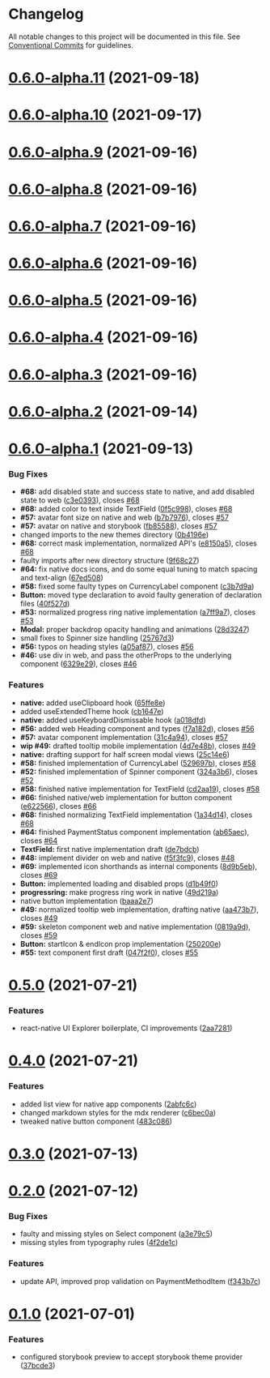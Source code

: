 # Changelog

All notable changes to this project will be documented in this file. See
[Conventional Commits](https://conventionalcommits.org) for guidelines.

# [0.6.0-alpha.11](https://github.com/EightSystems/design-system/compare/v0.6.0-alpha.10...v0.6.0-alpha.11) (2021-09-18)

# [0.6.0-alpha.10](https://github.com/EightSystems/design-system/compare/v0.6.0-alpha.9...v0.6.0-alpha.10) (2021-09-17)

# [0.6.0-alpha.9](https://github.com/EightSystems/design-system/compare/v0.6.0-alpha.8...v0.6.0-alpha.9) (2021-09-16)

# [0.6.0-alpha.8](https://github.com/EightSystems/design-system/compare/v0.6.0-alpha.7...v0.6.0-alpha.8) (2021-09-16)

# [0.6.0-alpha.7](https://github.com/EightSystems/design-system/compare/v0.6.0-alpha.6...v0.6.0-alpha.7) (2021-09-16)

# [0.6.0-alpha.6](https://github.com/EightSystems/design-system/compare/v0.6.0-alpha.5...v0.6.0-alpha.6) (2021-09-16)

# [0.6.0-alpha.5](https://github.com/EightSystems/design-system/compare/v0.6.0-alpha.4...v0.6.0-alpha.5) (2021-09-16)

# [0.6.0-alpha.4](https://github.com/EightSystems/design-system/compare/v0.6.0-alpha.3...v0.6.0-alpha.4) (2021-09-16)

# [0.6.0-alpha.3](https://github.com/EightSystems/design-system/compare/v0.6.0-alpha.2...v0.6.0-alpha.3) (2021-09-16)

# [0.6.0-alpha.2](https://github.com/EightSystems/design-system/compare/v0.6.0-alpha.1...v0.6.0-alpha.2) (2021-09-14)

# [0.6.0-alpha.1](https://github.com/EightSystems/design-system/compare/v0.5.0...v0.6.0-alpha.1) (2021-09-13)


### Bug Fixes

* **#68:** add disabled state and success state to native, and add disabled state to web ([c3e0393](https://github.com/EightSystems/design-system/commit/c3e03936d646bfe6ed8121ccb8933f452e1d3b7b)), closes [#68](https://github.com/EightSystems/design-system/issues/68)
* **#68:** added color to text inside TextField ([0f5c998](https://github.com/EightSystems/design-system/commit/0f5c9985c2ddf0580d2b6fe6824b2d9c0a55ae1a)), closes [#68](https://github.com/EightSystems/design-system/issues/68)
* **#57:** avatar font size on native and web ([b7b7976](https://github.com/EightSystems/design-system/commit/b7b797630fc9e6d2347b3a7829aba579dbe71266)), closes [#57](https://github.com/EightSystems/design-system/issues/57)
* **#57:** avatar on native and storybook ([fb85588](https://github.com/EightSystems/design-system/commit/fb8558808347a1978f95e2ba00f2e20f1c7b590e)), closes [#57](https://github.com/EightSystems/design-system/issues/57)
* changed imports to the new themes directory ([0b4196e](https://github.com/EightSystems/design-system/commit/0b4196e8fedd6803652988de76ce9ac2ccd6728e))
* **#68:** correct mask implementation, normalized API's ([e8150a5](https://github.com/EightSystems/design-system/commit/e8150a5bff28682382d72146b73eda17d6df1723)), closes [#68](https://github.com/EightSystems/design-system/issues/68)
* faulty imports after new directory structure ([9f68c27](https://github.com/EightSystems/design-system/commit/9f68c27f926398282e0941f8dbb307408c5df35e))
* **#64:** fix native docs icons, and do some equal tuning to match spacing and text-align ([67ed508](https://github.com/EightSystems/design-system/commit/67ed5086d57b66c29168643b260d72cbb8002dba))
* **#58:** fixed some faulty types on CurrencyLabel component ([c3b7d9a](https://github.com/EightSystems/design-system/commit/c3b7d9aa4ae78d7612c750c0315800c8e811e9c3))
* **Button:** moved type declaration to avoid faulty generation of declaration files ([40f527d](https://github.com/EightSystems/design-system/commit/40f527dbb1d42519f065868752edf848d77c0e13))
* **#53:** normalized progress ring native implementation ([a7ff9a7](https://github.com/EightSystems/design-system/commit/a7ff9a7674a4923a0ac74afdc540a918c01e9473)), closes [#53](https://github.com/EightSystems/design-system/issues/53)
* **Modal:** proper backdrop opacity handling and animations ([28d3247](https://github.com/EightSystems/design-system/commit/28d32473c7036469fb5a07086e778e415d7ec5ac))
* small fixes to Spinner size handling ([25767d3](https://github.com/EightSystems/design-system/commit/25767d3cf892780d62ceaa8824a692f4218b5bce))
* **#56:** typos on heading styles ([a05af87](https://github.com/EightSystems/design-system/commit/a05af87e8891187086e378ff8491db9636d11a5b)), closes [#56](https://github.com/EightSystems/design-system/issues/56)
* **#46:** use div in web, and pass the otherProps to the underlying component ([6329e29](https://github.com/EightSystems/design-system/commit/6329e296d8b0b4ddd467dc3b5de9ff8c78ee167f)), closes [#46](https://github.com/EightSystems/design-system/issues/46)


### Features

* **native:** added useClipboard hook ([65ffe8e](https://github.com/EightSystems/design-system/commit/65ffe8ef38fb08891f7ea2e380f1fab4a8166d39))
* added useExtendedTheme hook ([cb1647e](https://github.com/EightSystems/design-system/commit/cb1647e5b6316f00e7c8471371eb35aeed59a7a9))
* **native:** added useKeyboardDismissable hook ([a018dfd](https://github.com/EightSystems/design-system/commit/a018dfdf1c8cc9bd065c86553a147186d9e7926e))
* **#56:** added web Heading component and types ([f7a182d](https://github.com/EightSystems/design-system/commit/f7a182ddf7163152dde86075dd02d7f9fe69f3cd)), closes [#56](https://github.com/EightSystems/design-system/issues/56)
* **#57:** avatar component implementation ([31c4a94](https://github.com/EightSystems/design-system/commit/31c4a94cc74a1cd4f518c76ab8c1da0ce57133ed)), closes [#57](https://github.com/EightSystems/design-system/issues/57)
* **wip #49:** drafted tooltip mobile implementation ([4d7e48b](https://github.com/EightSystems/design-system/commit/4d7e48bc3817c51e6da1cec9a896a1614f711601)), closes [#49](https://github.com/EightSystems/design-system/issues/49)
* **native:** drafting support for half screen modal views ([25c14e6](https://github.com/EightSystems/design-system/commit/25c14e61b9d6209877c9c9bf56fe8759953b2c31))
* **#58:** finished implementation of CurrencyLabel ([529697b](https://github.com/EightSystems/design-system/commit/529697b8a4fe1ba3932caaab92d3d171f7c814a5)), closes [#58](https://github.com/EightSystems/design-system/issues/58)
* **#52:** finished implementation of Spinner component ([324a3b6](https://github.com/EightSystems/design-system/commit/324a3b672dd284d2c97d04df5f3a07386bbf08c9)), closes [#52](https://github.com/EightSystems/design-system/issues/52)
* **#58:** finished native implementation for TextField ([cd2aa19](https://github.com/EightSystems/design-system/commit/cd2aa190a9317380126427c32e5b242209d48296)), closes [#58](https://github.com/EightSystems/design-system/issues/58)
* **#66:** finished native/web implementation for button component ([e622566](https://github.com/EightSystems/design-system/commit/e622566053e0ec0060e023b75f68a16412511a2d)), closes [#66](https://github.com/EightSystems/design-system/issues/66)
* **#68:** finished normalizing TextField implementation ([1a34d14](https://github.com/EightSystems/design-system/commit/1a34d14029332ff2a0db87932847e04336062cfc)), closes [#68](https://github.com/EightSystems/design-system/issues/68)
* **#64:** finished PaymentStatus component implementation ([ab65aec](https://github.com/EightSystems/design-system/commit/ab65aec00ed2008abc3d232e182089887e63211f)), closes [#64](https://github.com/EightSystems/design-system/issues/64)
* **TextField:** first native implementation draft ([de7bdcb](https://github.com/EightSystems/design-system/commit/de7bdcbc080d2ea20926ebd1ac12528da3333e32))
* **#48:** implement divider on web and native ([f5f3fc9](https://github.com/EightSystems/design-system/commit/f5f3fc9a7e4d4ee9e137949265c25299045805a9)), closes [#48](https://github.com/EightSystems/design-system/issues/48)
* **#69:** implemented icon shorthands as internal components ([8d9b5eb](https://github.com/EightSystems/design-system/commit/8d9b5eb9f5276b843aeeb146cb93b955b5c17c99)), closes [#69](https://github.com/EightSystems/design-system/issues/69)
* **Button:** implemented loading and disabled props ([d1b49f0](https://github.com/EightSystems/design-system/commit/d1b49f0eca5fa1e5d29c52950b00b67d06f51a6e))
* **progressring:** make progress ring work in native ([49d219a](https://github.com/EightSystems/design-system/commit/49d219a872e98eb9b803473039837a8ac855be6e))
* native button implementation ([baaa2e7](https://github.com/EightSystems/design-system/commit/baaa2e7d190d575e8db94bd92e09742193132093))
* **#49:** normalized tooltip web implementation, drafting native ([aa473b7](https://github.com/EightSystems/design-system/commit/aa473b7810dee3faa51e71f37b21d84c04f05413)), closes [#49](https://github.com/EightSystems/design-system/issues/49)
* **#59:** skeleton component web and native implementation ([0819a9d](https://github.com/EightSystems/design-system/commit/0819a9db59cd5b6f50d0ec6e8427294bafc0a81c)), closes [#59](https://github.com/EightSystems/design-system/issues/59)
* **Button:** startIcon & endIcon prop implementation ([250200e](https://github.com/EightSystems/design-system/commit/250200e239a4f40646698df5e57658b8f3fe1e5c))
* **#55:** text component first draft ([047f2f0](https://github.com/EightSystems/design-system/commit/047f2f0eb47e8a2d67e02aacace89832d0314cd3)), closes [#55](https://github.com/EightSystems/design-system/issues/55)

# [0.5.0](https://github.com/EightSystems/design-system/compare/v0.4.0...v0.5.0) (2021-07-21)


### Features

* react-native UI Explorer boilerplate, CI improvements ([2aa7281](https://github.com/EightSystems/design-system/commit/2aa72810682e46d12de28225d16ab7202f79464e))

# [0.4.0](https://github.com/EightSystems/design-system/compare/v0.3.0...v0.4.0) (2021-07-21)


### Features

* added list view for native app components ([2abfc6c](https://github.com/EightSystems/design-system/commit/2abfc6c717247c062227dd6e07e6ad829bac80cc))
* changed markdown styles for the mdx renderer ([c6bec0a](https://github.com/EightSystems/design-system/commit/c6bec0ad4f9d7b4e43fcd858420bfd764afbb356))
* tweaked native button component ([483c086](https://github.com/EightSystems/design-system/commit/483c08639e46146e3237100b438511dce3ff1753))

# [0.3.0](https://github.com/EightSystems/design-system/compare/v0.2.0...v0.3.0) (2021-07-13)

# [0.2.0](https://github.com/EightSystems/design-system/compare/v0.1.0...v0.2.0) (2021-07-12)

### Bug Fixes

-   faulty and missing styles on Select component
    ([a3e79c5](https://github.com/EightSystems/design-system/commit/a3e79c5b4da103bb4faaa906a5998c666e3131d0))
-   missing styles from typography rules
    ([4f2de1c](https://github.com/EightSystems/design-system/commit/4f2de1c03950819b57594009b575eb5859886802))

### Features

-   update API, improved prop validation on PaymentMethodItem
    ([f343b7c](https://github.com/EightSystems/design-system/commit/f343b7cb1c5ab01deaaeee18fa881ced59725906))

# [0.1.0](https://github.com/EightSystems/design-system/compare/v0.0.27...v0.1.0) (2021-07-01)

### Features

-   configured storybook preview to accept storybook theme provider
    ([37bcde3](https://github.com/EightSystems/design-system/commit/37bcde392448edfd14550e4a221d147ac52292c9))
